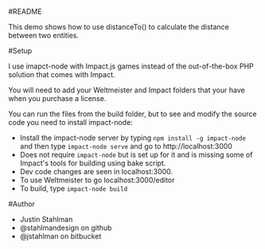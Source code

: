 #README

This demo shows how to use distanceTo() to calculate the distance between two entities.


#Setup

I use imapct-node with Impact.js games instead of the out-of-the-box PHP solution that comes with Impact.

You will need to add your Weltmeister and Impact folders that your have when you purchase a license.

You can run the files from the build folder, but to see and modify the source code you need to install impact-node:

- Install the impact-node server by typing ```npm install -g impact-node``` and then type ```impact-node serve``` and go to http://localhost:3000
- Does not require ```impact-node``` but is set up for it and is missing some of Impact's tools for building using bake script.
- Dev code changes are seen in localhost:3000.
- To use Weltmeister to go localhost:3000/editor
- To build, type ```impact-node build```</li>
</ul>

#Author

- Justin Stahlman
- @stahlmandesign on github
- @jstahlman on bitbucket